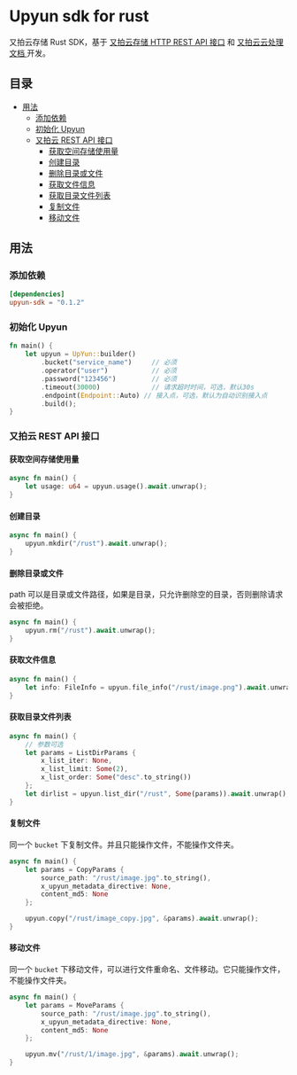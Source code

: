 # Upyun sdk for rust

又拍云存储 Rust SDK，基于 [又拍云存储 HTTP REST API 接口](https://help.upyun.com/knowledge-base/rest_api/)  和 [又拍云云处理文档 ](http://docs.upyun.com/cloud/)开发。

## 目录

* [用法](#用法)
  * [添加依赖](#添加依赖)
  * [初始化 Upyun](#初始化-upyun)
  * [又拍云 REST API 接口](#又拍云-rest-api-接口) 
    * [获取空间存储使用量](#获取空间存储使用量)
    * [创建目录](#创建目录)
    * [删除目录或文件](#删除目录或文件)
    * [获取文件信息](#获取文件信息)
    * [获取目录文件列表](#获取目录文件列表)
    * [复制文件](#复制文件)
    * [移动文件](#移动文件)

## 用法

### 添加依赖

```toml
[dependencies]
upyun-sdk = "0.1.2"
```

### 初始化 Upyun

```rust
fn main() {
    let upyun = UpYun::builder()
        .bucket("service_name")     // 必须
        .operator("user")           // 必须
        .password("123456")         // 必须
        .timeout(30000)             // 请求超时时间，可选，默认30s
        .endpoint(Endpoint::Auto) // 接入点，可选，默认为自动识别接入点
        .build();
}
```

### 又拍云 REST API 接口

#### 获取空间存储使用量

```rust
async fn main() {
    let usage: u64 = upyun.usage().await.unwrap();
}
```

#### 创建目录

```rust
async fn main() { 
    upyun.mkdir("/rust").await.unwrap();
}
```

#### 删除目录或文件

path 可以是目录或文件路径，如果是目录，只允许删除空的目录，否则删除请求会被拒绝。

```rust
async fn main() {
    upyun.rm("/rust").await.unwrap();
}
```

#### 获取文件信息

```rust
async fn main() {
    let info: FileInfo = upyun.file_info("/rust/image.png").await.unwrap();
}
```

#### 获取目录文件列表

```rust
async fn main() {
    // 参数可选
    let params = ListDirParams {
        x_list_iter: None,
        x_list_limit: Some(2),
        x_list_order: Some("desc".to_string())
    };
    let dirlist = upyun.list_dir("/rust", Some(params)).await.unwrap();
}
```

#### 复制文件

同一个 `bucket` 下复制文件。并且只能操作文件，不能操作文件夹。

```rust
async fn main() {
    let params = CopyParams {
        source_path: "/rust/image.jpg".to_string(),
        x_upyun_metadata_directive: None,
        content_md5: None
    };

    upyun.copy("/rust/image_copy.jpg", &params).await.unwrap();
}
```

#### 移动文件

同一个 `bucket` 下移动文件，可以进行文件重命名、文件移动。它只能操作文件，不能操作文件夹。

```rust
async fn main() {
    let params = MoveParams {
        source_path: "/rust/image.jpg".to_string(),
        x_upyun_metadata_directive: None,
        content_md5: None
    };

    upyun.mv("/rust/1/image.jpg", &params).await.unwrap();
}
```